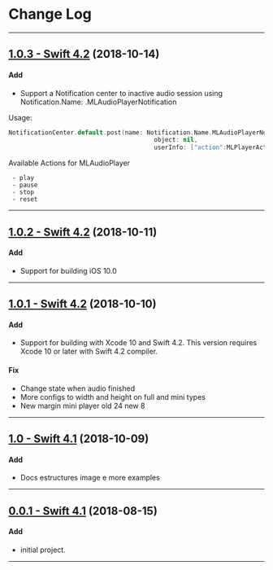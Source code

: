 # Change Log
-----

## [1.0.3 - Swift 4.2](https://github.com/micheltlutz/MLAudioPlayer/releases/tag/v1.0.3) (2018-10-14)

#### Add
* Support a Notification center to inactive audio session using Notification.Name: .MLAudioPlayerNotification

Usage: 

```swift 
NotificationCenter.default.post(name: Notification.Name.MLAudioPlayerNotification, 
										object: nil,
										userInfo: ["action":MLPlayerActions.stop])
```
Available Actions for MLAudioPlayer
 
     - play
     - pause
     - stop
     - reset


-----

## [1.0.2 - Swift 4.2](https://github.com/micheltlutz/MLAudioPlayer/releases/tag/v1.0.2) (2018-10-11)

#### Add
* Support for building iOS 10.0

---

## [1.0.1 - Swift 4.2](https://github.com/micheltlutz/MLAudioPlayer/releases/tag/v1.0.1) (2018-10-10)

#### Add
* Support for building with Xcode 10 and Swift 4.2. This version requires Xcode 10 or later with Swift 4.2 compiler.

#### Fix

- Change state when audio finished
- More configs to width and height on full and mini types
- New margin mini player old 24 new 8

---

## [1.0 - Swift 4.1](https://github.com/micheltlutz/MLAudioPlayer/releases/tag/v1.0) (2018-10-09)

#### Add
* Docs estructures image e more examples

---

## [0.0.1 - Swift 4.1](https://github.com/micheltlutz/MLAudioPlayer/releases/tag/v0.0.1) (2018-08-15)

#### Add
* initial project.


---

